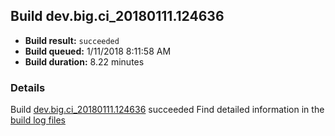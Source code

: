 ## Build dev.big.ci_20180111.124636
- **Build result:** `succeeded`
- **Build queued:** 1/11/2018 8:11:58 AM
- **Build duration:** 8.22 minutes
### Details
Build [dev.big.ci_20180111.124636](https://winappstudio.visualstudio.com/web/build.aspx?pcguid=a4ef43be-68ce-4195-a619-079b4d9834c2&builduri=vstfs%3a%2f%2f%2fBuild%2fBuild%2f24636) succeeded
Find detailed information in the [build log files](https://uwpctdiags.blob.core.windows.net/buildlogs/dev.big.ci_20180111.124636_logs.zip)
